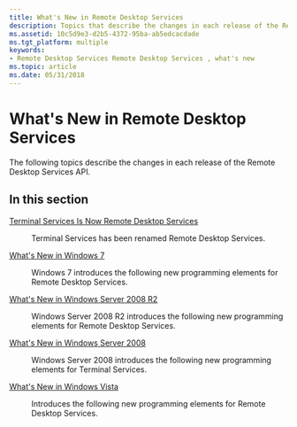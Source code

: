 ```yaml
---
title: What's New in Remote Desktop Services
description: Topics that describe the changes in each release of the Remote Desktop Services API.
ms.assetid: 10c5d9e3-d2b5-4372-95ba-ab5edcacdade
ms.tgt_platform: multiple
keywords:
- Remote Desktop Services Remote Desktop Services , what's new
ms.topic: article
ms.date: 05/31/2018
---
```


# What's New in Remote Desktop Services

The following topics describe the changes in each release of the Remote Desktop Services API.

## In this section

<dl> <dt>

[Terminal Services Is Now Remote Desktop Services](terminal-services-is-now-remote-desktop-services.md)
</dt> <dd>

Terminal Services has been renamed Remote Desktop Services.

</dd> <dt>

[What's New in Windows 7](what-s-new-in-windows-7.md)
</dt> <dd>

Windows 7 introduces the following new programming elements for Remote Desktop Services.

</dd> <dt>

[What's New in Windows Server 2008 R2](what-s-new-in-windows-server-2008-r2.md)
</dt> <dd>

Windows Server 2008 R2 introduces the following new programming elements for Remote Desktop Services.

</dd> <dt>

[What's New in Windows Server 2008](what-s-new-in-windows-server-2008.md)
</dt> <dd>

Windows Server 2008 introduces the following new programming elements for Terminal Services.

</dd> <dt>

[What's New in Windows Vista](what-s-new-in-windows-vista.md)
</dt> <dd>

Introduces the following new programming elements for Remote Desktop Services.

</dd> </dl>

 

 




